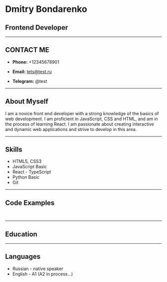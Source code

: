 # Dmitry Bondarenko
## Frontend Developer
___
## CONTACT ME

* **Phone:** +12345678901

* **Email:** tets@test.ru

* **Telegram:** @test

___

##  About Myself

I am a novice front end developer with a strong knowledge of the basics of web development. I am proficient in JavaScript, CSS and HTML, and am in the process of learning React. I am passionate about creating interactive and dynamic web applications and strive to develop in this area.

___

## Skills

* HTML5, CSS3
* JavaScript Basic
* React - TypeScript
* Python Basic
* Git

___

## Code Examples

```


```


___

## Education


___

## Languages
*  Russian - native speaker
* English - A1 (A2 in process…)